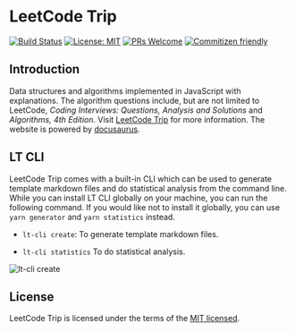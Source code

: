 # LeetCode Trip

[![Build Status](https://travis-ci.com/YanceyOfficial/leetcode-trip.svg?branch=master)](https://travis-ci.com/YanceyOfficial/leetcode-trip)
[![License: MIT](https://img.shields.io/badge/License-MIT-green.svg)](https://opensource.org/licenses/MIT)
[![PRs Welcome](https://img.shields.io/badge/PRs-welcome-green.svg)](https://github.com/YanceyOfficial/leetcode-trip/pulls)
[![Commitizen friendly](https://img.shields.io/badge/commitizen-friendly-brightgreen.svg)](http://commitizen.github.io/cz-cli/)

## Introduction

Data structures and algorithms implemented in JavaScript with explanations. The algorithm questions include, but are not limited to LeetCode, _Coding Interviews: Questions, Analysis and Solutions_ and _Algorithms, 4th Edition_. Visit [LeetCode Trip](https://algorithm.yanceyleo.com/) for more information. The website is powered by [docusaurus](https://docusaurus.io/).

## LT CLI

LeetCode Trip comes with a built-in CLI which can be used to generate template markdown files and do statistical analysis from the command line. While you can install LT CLI globally on your machine, you can run the following command. If you would like not to install it globally, you can use `yarn generator` and `yarn statistics` instead.

- `lt-cli create`: To generate template markdown files.

- `lt-cli statistics` To do statistical analysis.

![lt-cli create](https://static.yancey.app/Screen%20Recording%202021-03-28%20at%205.32.18%20PM.gif)

## License

LeetCode Trip is licensed under the terms of the [MIT licensed](https://opensource.org/licenses/MIT).
